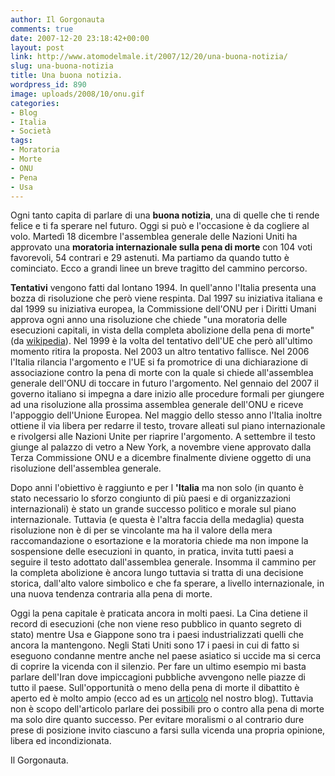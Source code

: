```yaml
---
author: Il Gorgonauta
comments: true
date: 2007-12-20 23:18:42+00:00
layout: post
link: http://www.atomodelmale.it/2007/12/20/una-buona-notizia/
slug: una-buona-notizia
title: Una buona notizia.
wordpress_id: 890
image: uploads/2008/10/onu.gif
categories:
- Blog
- Italia
- Società
tags:
- Moratoria
- Morte
- ONU
- Pena
- Usa
---
```


Ogni tanto capita di parlare di una **buona notizia**, una di quelle che ti rende felice e ti fa sperare nel futuro. Oggi si può e l'occasione è da cogliere al volo. Martedì 18 dicembre l'assemblea generale delle Nazioni Uniti ha approvato una **moratoria internazionale sulla pena di morte** con 104 voti favorevoli, 54 contrari e 29 astenuti.
Ma partiamo da quando tutto è cominciato. Ecco a grandi linee un breve tragitto del cammino percorso.

**Tentativi** vengono fatti dal lontano 1994. In quell'anno l'Italia presenta una bozza di risoluzione che però viene respinta. Dal 1997 su iniziativa italiana e dal 1999 su iniziativa europea, la Commissione dell'ONU per i Diritti Umani approva ogni anno una risoluzione che chiede "una moratoria delle esecuzioni capitali, in vista della completa abolizione della pena di morte" (da [wikipedia](http://it.wikipedia.org/wiki/Moratoria_universale_della_pena_di_morte)). Nel 1999 è la volta del tentativo dell'UE che però all'ultimo momento ritira la proposta. Nel 2003 un altro tentativo fallisce. Nel 2006 l'Italia rilancia l'argomento e l'UE si fa promotrice di una dichiarazione di associazione contro la pena di morte con la quale si chiede all'assemblea generale dell'ONU di toccare in futuro l'argomento. Nel gennaio del 2007 il governo italiano si impegna a dare inizio alle procedure formali per giungere ad una risoluzione alla prossima assemblea generale dell'ONU e riceve l'appoggio dell'Unione Europea. Nel maggio dello stesso anno l'Italia inoltre ottiene il via libera per redarre il testo, trovare alleati sul piano internazionale e rivolgersi alle Nazioni Unite per riaprire l'argomento. A settembre il testo giunge al palazzo di vetro a New York, a novembre viene approvato dalla Terza Commissione ONU e a dicembre finalmente diviene oggetto di una risoluzione dell'assemblea generale.

Dopo anni l'obiettivo è raggiunto e per l **'Italia** ma non solo (in quanto è stato necessario lo sforzo congiunto di più paesi e di organizzazioni internazionali) è stato un grande successo politico e morale sul piano internazionale. Tuttavia (e questa è l'altra faccia della medaglia) questa risoluzione non è di per se vincolante ma ha il valore della mera raccomandazione o esortazione e la moratoria chiede ma non impone la sospensione delle esecuzioni in quanto, in pratica, invita tutti paesi a seguire il testo adottato dall'assemblea generale. Insomma il cammino per la completa abolizione è ancora lungo tuttavia si tratta di una decisione storica, dall'alto valore simbolico e che fa sperare, a livello internazionale, in una nuova tendenza contraria alla pena di morte.

Oggi la pena capitale è praticata ancora in molti paesi. La Cina detiene il record di esecuzioni (che non viene reso pubblico in quanto segreto di stato) mentre Usa e Giappone sono tra i paesi industrializzati quelli che ancora la mantengono. Negli Stati Uniti sono 17 i paesi in cui di fatto si eseguono condanne mentre anche nel paese asiatico si uccide ma si cerca di coprire la vicenda con il silenzio. Per fare un ultimo esempio mi basta parlare dell'Iran dove impiccagioni pubbliche avvengono nelle piazze di tutto il paese. Sull'opportunità o meno della pena di morte il dibattito è aperto ed è molto ampio (ecco ad es un [articolo](/2007/01/18/salsa-di-canaglia-alla-beccaria.html) nel nostro blog). Tuttavia non è scopo dell'articolo parlare dei possibili pro o contro alla pena di morte ma solo dire quanto successo. Per evitare moralismi o al contrario dure prese di posizione invito ciascuno a farsi sulla vicenda una propria opinione, libera ed incondizionata.

Il Gorgonauta.

